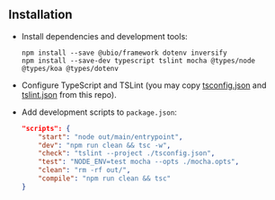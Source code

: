 ## Installation

- Install dependencies and development tools:

    ```
    npm install --save @ubio/framework dotenv inversify
    npm install --save-dev typescript tslint mocha @types/node @types/koa @types/dotenv
    ```

- Configure TypeScript and TSLint (you may copy [tsconfig.json](../tsconfig.json) and [tslint.json](../tslint.json) from this repo).

- Add development scripts to `package.json`:

    ```json
    "scripts": {
        "start": "node out/main/entrypoint",
        "dev": "npm run clean && tsc -w",
        "check": "tslint --project ./tsconfig.json",
        "test": "NODE_ENV=test mocha --opts ./mocha.opts",
        "clean": "rm -rf out/",
        "compile": "npm run clean && tsc"
    }
    ```

